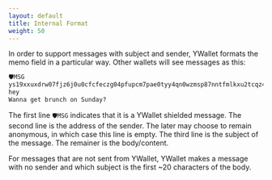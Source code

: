 ```yaml
---
layout: default
title: Internal Format
weight: 50
---
```


In order to support messages with subject and sender, 
YWallet formats the memo field in a particular way.
Other wallets will see messages as this:

```txt
🛡MSG
ys19xxuxdrw07fjz6j0u0cfcfeczg04pfupcm7pae0tyy4qn0wzmsp87nntfmlkxu2tcqz4xsy9exf
hey
Wanna get brunch on Sunday? 
```

The first line `🛡MSG` indicates that it is a YWallet shielded message.
The second line is the address of the sender. The later may choose to remain
anonymous, in which case this line is empty.
The third line is the subject of the message.
The remainer is the body/content.

For messages that are not sent from YWallet, YWallet makes a message
with no sender and which subject is the first ~20 characters of the body.
